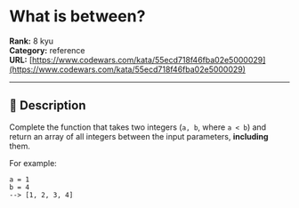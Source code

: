 # What is between?

**Rank:** 8 kyu  
**Category:** reference  
**URL:** [https://www.codewars.com/kata/55ecd718f46fba02e5000029](https://www.codewars.com/kata/55ecd718f46fba02e5000029)

---

## 📝 Description

Complete the function that takes two integers (`a, b`, where `a < b`) and return an array of all integers between the input parameters, **including** them.

For example:
```
a = 1
b = 4
--> [1, 2, 3, 4]
```
